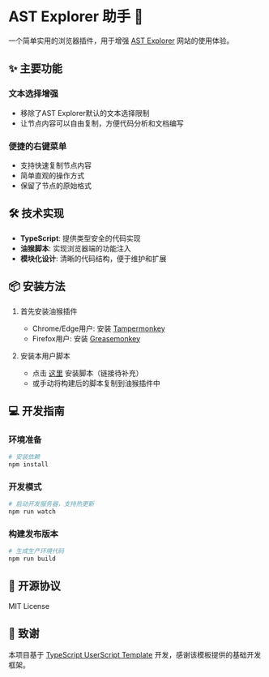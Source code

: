 # AST Explorer 助手 🎯

一个简单实用的浏览器插件，用于增强 [AST Explorer](https://astexplorer.net/) 网站的使用体验。

## ✨ 主要功能

### 文本选择增强
- 移除了AST Explorer默认的文本选择限制
- 让节点内容可以自由复制，方便代码分析和文档编写

### 便捷的右键菜单
- 支持快速复制节点内容
- 简单直观的操作方式
- 保留了节点的原始格式

## 🛠️ 技术实现

- **TypeScript**: 提供类型安全的代码实现
- **油猴脚本**: 实现浏览器端的功能注入
- **模块化设计**: 清晰的代码结构，便于维护和扩展

## 📦 安装方法

1. 首先安装油猴插件
   - Chrome/Edge用户: 安装 [Tampermonkey](https://www.tampermonkey.net/)
   - Firefox用户: 安装 [Greasemonkey](https://addons.mozilla.org/en-US/firefox/addon/greasemonkey/)

2. 安装本用户脚本
   - 点击 [这里](#) 安装脚本（链接待补充）
   - 或手动将构建后的脚本复制到油猴插件中

## 💻 开发指南

### 环境准备
```bash
# 安装依赖
npm install
```

### 开发模式
```bash
# 启动开发服务器，支持热更新
npm run watch
```

### 构建发布版本
```bash
# 生成生产环境代码
npm run build
```

## 📝 开源协议

MIT License

## 🙏 致谢

本项目基于 [TypeScript UserScript Template](https://github.com/JSREI/typescript-userscript-template) 开发，感谢该模板提供的基础开发框架。


